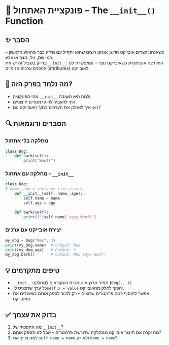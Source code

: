 # 📘 פונקציית האתחול – The `__init__()` Function

## ✨ הסבר

כשאנחנו יוצרים אובייקט חדש, אנחנו רוצים שהוא יתחיל עם מידע כבר מהרגע הראשון – כמו שם, גיל, מצב או צבע.  
בדיוק בשביל זה יש את `__init__`: היא רצה אוטומטית כשאובייקט נוצר – ומאפשרת לנו להכניס ערכים פנימיים (attributes) לאובייקט.

## 🧠 מה נלמד בפרק הזה?
- מהי הפונקציה `__init__` ולמה היא חשובה
- איך להעביר לה פרמטרים חיצוניים
- איך לאחסן את הערכים בתוך האובייקט עם `self`

## 🔍 הסברים ודוגמאות

### מחלקה בלי אתחול
```python
class Dog:
    def bark(self):
        print("Woof!")
```

### מחלקה עם אתחול – `__init__`
```python
class Dog:
# name, age = instance (דוגמה/פרמטר)
    def __init__(self, name, age):
        self.name = name
        self.age = age

    def bark(self):
        print(f"{self.name} says Woof!")
```

### יצירת אובייקט עם ערכים
```python
my_dog = Dog("Max", 3)
print(my_dog.name)  # Output: Max
print(my_dog.age)   # Output: 3
my_dog.bark()       # Output: Max says Woof!
```

## 💡 טיפים מתקדמים

* `__init__` תמיד תרוץ אוטומטית כשקוראים למחלקה (`Dog(...)`).
* כל ערך שתכניס ל־`self.x = value` יהפוך לחלק מהאובייקט.
* אפשר להוסיף כמה פרמטרים שרוצים – רק לזכור לספק אותם כשיוצרים את האובייקט.

## ✅ בדוק את עצמך

1. מה התפקיד של `__init__`?
2. מה יקרה אם תיצור אובייקט ממחלקה שדורשת פרמטרים – אבל לא תספק אותם?
3. למה צריך את `self.name = name` ולא רק `name = name`?
